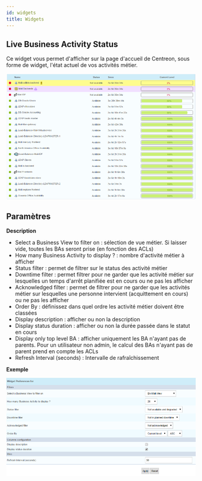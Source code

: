 ```yaml
---
id: widgets
title: Widgets
---
```


## Live Business Activity Status

Ce widget vous permet d'afficher sur la page d'accueil de Centreon, sous forme de widget, l'état actuel de vos activités métier. 

![image](../assets/service-mapping/widget_bam-ba-listing.png)


## Paramètres


**Description**


* Select a Business View to filter on : sélection de vue métier. Si laisser vide, toutes les BAs seront prise (en fonction des ACLs)
* How many Business Activity to display ? : nombre d'activité métier à afficher
* Status filter : permet de filtrer sur le status des activité métier
* Downtime filter : permet filtrer pour ne garder que les activité métier sur lesquelles un temps d'arrêt planifiée est en cours ou ne pas les afficher
* Acknowledged filter : permet de filtrer pour ne garder que les activités métier sur lesquelles une personne intervient (acquittement en cours) ou ne pas les afficher 
* Order By : définissez dans quel ordre les activité métier doivent être classées
* Display description : afficher ou non la description 
* Display status duration : afficher ou non la durée passée dans le statut en cours
* Display only top level BA : afficher uniquement les BA n'ayant pas de parents. Pour un utilisateur non admin, le calcul des BAs n'ayant pas de parent prend en compte les ACLs
* Refresh Interval (seconds) : Intervalle de rafraîchissement

**Exemple**

![image](../assets/service-mapping/widget_bam-ba-listing_param.png)






